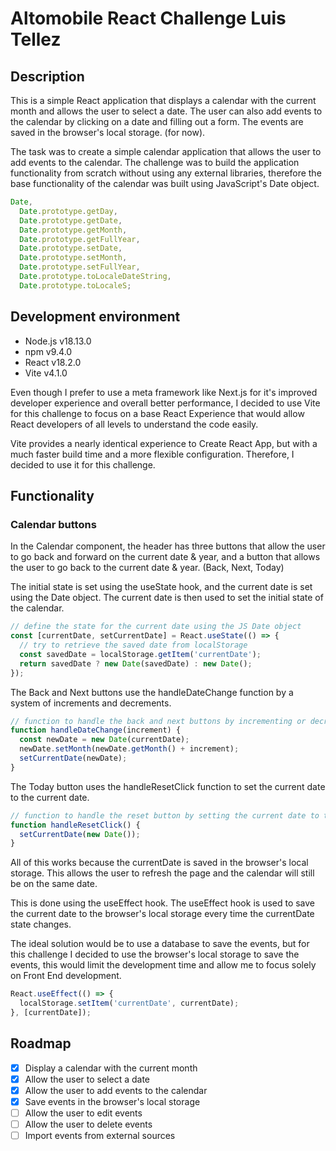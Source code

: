 # Altomobile React Challenge Luis Tellez

## Description

This is a simple React application that displays a calendar with the current month and allows the user to select a date. The user can also add events to the calendar by clicking on a date and filling out a form. The events are saved in the browser's local storage. (for now).

The task was to create a simple calendar application that allows the user to add events to the calendar. The challenge was to build the application functionality from scratch without using any external libraries, therefore the base functionality of the calendar was built using JavaScript's Date object.

```javascript
Date,
  Date.prototype.getDay,
  Date.prototype.getDate,
  Date.prototype.getMonth,
  Date.prototype.getFullYear,
  Date.prototype.setDate,
  Date.prototype.setMonth,
  Date.prototype.setFullYear,
  Date.prototype.toLocaleDateString,
  Date.prototype.toLocaleS;
```

## Development environment

- Node.js v18.13.0
- npm v9.4.0
- React v18.2.0
- Vite v4.1.0

Even though I prefer to use a meta framework like Next.js for it's improved developer experience and overall better performance, I decided to use Vite for this challenge to focus on a base React Experience that would allow React developers of all levels to understand the code easily.

Vite provides a nearly identical experience to Create React App, but with a much faster build time and a more flexible configuration. Therefore, I decided to use it for this challenge.

## Functionality

### Calendar buttons

In the Calendar component, the header has three buttons that allow the user to go back and forward on the current date & year, and a button that allows the user to go back to the current date & year. (Back, Next, Today)

The initial state is set using the useState hook, and the current date is set using the Date object. The current date is then used to set the initial state of the calendar.

```javascript
// define the state for the current date using the JS Date object
const [currentDate, setCurrentDate] = React.useState(() => {
  // try to retrieve the saved date from localStorage
  const savedDate = localStorage.getItem('currentDate');
  return savedDate ? new Date(savedDate) : new Date();
});
```

The Back and Next buttons use the handleDateChange function by a system of increments and decrements.

```javascript
// function to handle the back and next buttons by incrementing or decrementing the month by 1 (increment = -1 or 1)
function handleDateChange(increment) {
  const newDate = new Date(currentDate);
  newDate.setMonth(newDate.getMonth() + increment);
  setCurrentDate(newDate);
}
```

The Today button uses the handleResetClick function to set the current date to the current date.

```javascript
// function to handle the reset button by setting the current date to today
function handleResetClick() {
  setCurrentDate(new Date());
}
```

All of this works because the currentDate is saved in the browser's local storage. This allows the user to refresh the page and the calendar will still be on the same date.

This is done using the useEffect hook. The useEffect hook is used to save the current date to the browser's local storage every time the currentDate state changes.

The ideal solution would be to use a database to save the events, but for this challenge I decided to use the browser's local storage to save the events, this would limit the development time and allow me to focus solely on Front End development.

```javascript
React.useEffect(() => {
  localStorage.setItem('currentDate', currentDate);
}, [currentDate]);
```

## Roadmap

- [x] Display a calendar with the current month
- [x] Allow the user to select a date
- [x] Allow the user to add events to the calendar
- [x] Save events in the browser's local storage
- [ ] Allow the user to edit events
- [ ] Allow the user to delete events
- [ ] Import events from external sources
